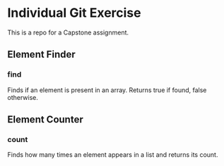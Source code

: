 # Individual Git Exercise
This is a repo for a Capstone assignment.

## Element Finder
### find
Finds if an element is present in an array. Returns true if found, false otherwise.

## Element Counter
### count
Finds how many times an element appears in a list and returns its count.
